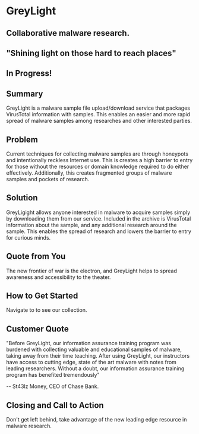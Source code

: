 # GreyLight #

## Collaborative malware research. ##

## "Shining light on those hard to reach places"  ##

## In Progress! ##

## Summary ##
  GreyLight is a malware sample file upload/download service that packages VirusTotal information with samples. This enables
an easier and more rapid spread of malware samples among researches and other interested parties. 

## Problem ##
 Current techniques for collecting malware samples are through honeypots and intentionally reckless Internet use. This is
creates a high barrier to entry for those without the resources or domain knowledge required to do either effectively. Additionally,
this creates fragmented groups of malware samples and pockets of research.

## Solution ##
  GreyLigight allows anyone interested in malware to acquire samples simply by downloading them from our service. Included in the archive
is VirusTotal information about the sample, and any additional research around the sample. This enables the spread of research and lowers the barrier
to entry for curious minds.

## Quote from You ##
The new frontier of war is the electron, and GreyLight helps to spread awareness and accessibility to the theater.

## How to Get Started ##
Navigate to <TODO> to see our collection.

## Customer Quote ##
  "Before GreyLight, our information assurance training program was burdened with collecting valuable and educational samples of malware,
taking away from their time teaching. After using GreyLight, our instructors have access to cutting edge, state of the art malware with
notes from leading researchers. Without a doubt, our information assurance training program has benefited tremendously"

  -- St43lz Money, CEO of Chase Bank.

## Closing and Call to Action ##
  Don't get left behind, take advantage of the new leading edge resource in malware research.
